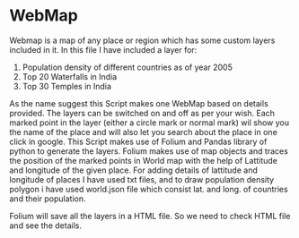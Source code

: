 # WebMap
Webmap is a map of any place or region which has some custom layers included in it. 
In this file I have included a layer for:
1. Population density of different countries as of year 2005
2. Top 20 Waterfalls in India
3. Top 30 Temples in India

As the name suggest this Script makes one WebMap based on details provided.
The layers can be switched on and off as per your wish. Each marked point in the layer (either a circle mark or normal mark) wil show you the name of the place and will also let you search about the place in one click in google.
This Script makes use of Folium and Pandas library of python to generate the layers.
Folium makes use of map objects and traces the position of the marked points in World map with the help of Lattitude and longitude  of the given place.
For adding details of lattitude and longitude of places I have used txt files, and to draw population density polygon i have used world.json file which consist lat. and long. of countries  and their population.

Folium will save all the layers in a HTML file. So we need to check HTML file and see the details.

